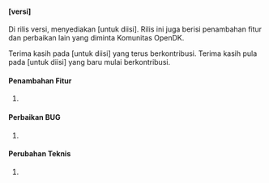 #### [versi]

Di rilis versi, menyediakan [untuk diisi]. Rilis ini juga berisi penambahan fitur dan perbaikan lain yang diminta Komunitas OpenDK.

Terima kasih pada [untuk diisi] yang terus berkontribusi. Terima kasih pula pada [untuk diisi] yang baru mulai berkontribusi.

#### Penambahan Fitur
1. 


#### Perbaikan BUG
1. 


#### Perubahan Teknis
1. 
